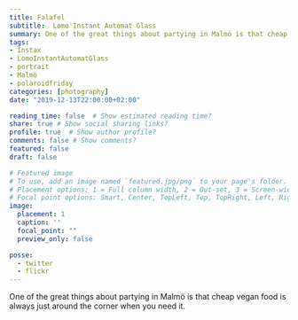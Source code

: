 ```yaml
---
title: Falafel
subtitle:  Lomo'Instant Automat Glass
summary: One of the great things about partying in Malmö is that cheap vegan food is always just around the corner when you need it \#Polaroidfriday
tags:
- Instax
- LomoInstantAutomatGlass
- portrait
- Malmö
- polaroidfriday
categories: [photography]
date: "2019-12-13T22:00:00+02:00"

reading_time: false  # Show estimated reading time?
share: true # Show social sharing links?
profile: true  # Show author profile?
comments: false # Show comments?
featured: false
draft: false

# Featured image
# To use, add an image named `featured.jpg/png` to your page's folder.
# Placement options: 1 = Full column width, 2 = Out-set, 3 = Screen-width
# Focal point options: Smart, Center, TopLeft, Top, TopRight, Left, Right, BottomLeft, Bottom, BottomRight
image:
  placement: 1
  caption: ''
  focal_point: ""
  preview_only: false

posse:
  - twitter
  - flickr
---
```


One of the great things about partying in Malmö is that cheap vegan food is always just around the corner when you need it.